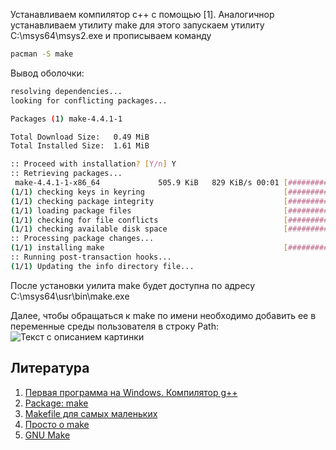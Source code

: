 Устанавливаем компилятор c++ с помощью [1]. 
Аналогичнор устанавливаем утилиту make для этого запускаем утилиту C:\msys64\msys2.exe и прописываем команду
```bash 
pacman -S make
```
Вывод оболочки: 
```bash 
resolving dependencies...
looking for conflicting packages...

Packages (1) make-4.4.1-1

Total Download Size:   0.49 MiB
Total Installed Size:  1.61 MiB

:: Proceed with installation? [Y/n] Y
:: Retrieving packages...
 make-4.4.1-1-x86_64             505.9 KiB   829 KiB/s 00:01 [###############################] 100%
(1/1) checking keys in keyring                               [###############################] 100%
(1/1) checking package integrity                             [###############################] 100%
(1/1) loading package files                                  [###############################] 100%
(1/1) checking for file conflicts                            [###############################] 100%
(1/1) checking available disk space                          [###############################] 100%
:: Processing package changes...
(1/1) installing make                                        [###############################] 100%
:: Running post-transaction hooks...
(1/1) Updating the info directory file...

```
После установки уилита make будет доступна по адресу C:\msys64\usr\bin\make.exe

Далее, чтобы обращаться к make по имени необходимо добавить ее в переменные среды пользователя в строку Path: 
![Текст с описанием картинки](path.png)

## Литература
1. [Первая программа на Windows. Компилятор g++](https://metanit.com/cpp/tutorial/1.2.php)
2. [Package: make](https://packages.msys2.org/package/make)
3. [Makefile для самых маленьких](https://habr.com/ru/articles/155201/)
4. [Просто о make](https://habr.com/ru/articles/211751/)
5. [GNU Make](http://rus-linux.net/nlib.php?name=/MyLDP/algol/gnu_make/gnu_make_3-79_russian_manual.html#SEC101)